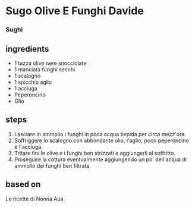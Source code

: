 



# Sugo Olive E Funghi Davide
  
### Sughi
## ingredients
  
* 1 tazza olive nere snocciolate  
* 1 manciata funghi secchi  
* 1 scalogno  
* 1 spicchio aglio  
* 1 acciuga  
* Peperoncino  
* Olio
## steps
  
1. Lasciare in ammollo i funghi in poca acqua tiepida per circa mezz'ora.  
1. Soffriggere lo scalogno con abbondante olio, l'aglio, poco peperoncino e l'acciuga.  
1. Tritare fini le olive e i funghi ben strizzati e aggiungerli al soffritto.   
1. Proseguire la cottura eventualmente aggiungendo un po' dell'acqua di ammollo dei funghi ben filtrata.
## based on
  
Le ricette di Nonna Aua